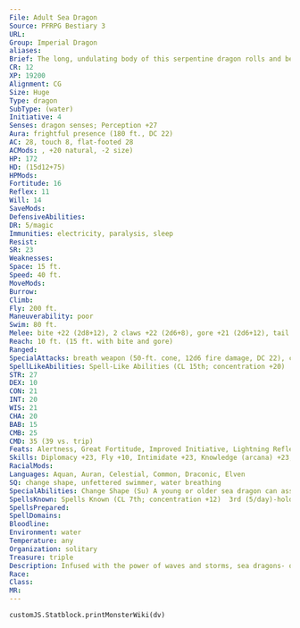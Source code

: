 ```yaml
---
File: Adult Sea Dragon
Source: PFRPG Bestiary 3
URL: 
Group: Imperial Dragon
aliases: 
Brief: The long, undulating body of this serpentine dragon rolls and bends with scales the color of the ocean's waves.
CR: 12
XP: 19200
Alignment: CG
Size: Huge
Type: dragon
SubType: (water)
Initiative: 4
Senses: dragon senses; Perception +27
Aura: frightful presence (180 ft., DC 22)
AC: 28, touch 8, flat-footed 28
ACMods: , +20 natural, -2 size)
HP: 172
HD: (15d12+75)
HPMods: 
Fortitude: 16
Reflex: 11
Will: 14
SaveMods: 
DefensiveAbilities: 
DR: 5/magic
Immunities: electricity, paralysis, sleep
Resist: 
SR: 23
Weaknesses: 
Space: 15 ft.
Speed: 40 ft.
MoveMods: 
Burrow: 
Climb: 
Fly: 200 ft.
Maneuverability: poor
Swim: 80 ft.
Melee: bite +22 (2d8+12), 2 claws +22 (2d6+8), gore +21 (2d6+12), tail slap +19 (2d6+12)
Reach: 10 ft. (15 ft. with bite and gore)
Ranged: 
SpecialAttacks: breath weapon (50-ft. cone, 12d6 fire damage, DC 22), crush (DC 22, 2d8+12), torrent breath
SpellLikeAbilities: Spell-Like Abilities (CL 15th; concentration +20)  At Will-call lightning (DC 18), create water, hydraulic push*
STR: 27
DEX: 10
CON: 21
INT: 20
WIS: 21
CHA: 20
BAB: 15
CMB: 25
CMD: 35 (39 vs. trip)
Feats: Alertness, Great Fortitude, Improved Initiative, Lightning Reflexes, Lunge, Multiattack, Weapon Focus (bite and claw)
Skills: Diplomacy +23, Fly +10, Intimidate +23, Knowledge (arcana) +23, Knowledge (geography) +23, Knowledge (nature) +23, Perception +27, Sense Motive +27, Stealth +10, Survival +23, Swim +34
RacialMods: 
Languages: Aquan, Auran, Celestial, Common, Draconic, Elven
SQ: change shape, unfettered swimmer, water breathing
SpecialAbilities: Change Shape (Su) A young or older sea dragon can assume any humanoid form three times per day as if using polymorph.  Sea Strider (Su) Three times per day as a standard action, an old or older sea dragon can move from one body of water to another as if using the teleport spell (self only).  Tidal Wave (Su) Once per day, a great wyrm sea dragon can create a tidal wave. This ability is the same as the bronze dragon's ability of the same name (Bestiary 104).  Torrent Breath (Su) Instead of a cone of super-heated steam, a very young or older sea dragon can breathe a line of pressurized water twice the length of the sea dragon's cone breath weapon. This line deals bludgeoning damage.  Unfettered Swimmer (Su) A juvenile sea dragon gains a 10-foot bonus to its swim speed. The sea dragon's swim speed continues to increase by an additional 10 feet every two age categories. Furthermore, while swimming, the sea dragon is treated as if under the effects of the spell freedom of movement.
SpellsKnown: Spells Known (CL 7th; concentration +12)  3rd (5/day)-hold person (DC 18), sleet storm  2nd (7/day)-gust of wind (DC 17), mirror image, see invisibility  1st (8/day)-charm person (DC 16), chill touch, color spray (DC 16), expeditious retreat, sleep (DC 16)  0 (at will)-acid splash, daze (DC 15), detect magic, mage hand, ray of frost, read magic, resistance
SpellsPrepared: 
SpellDomains: 
Bloodline: 
Environment: water
Temperature: any
Organization: solitary
Treasure: triple
Description: Infused with the power of waves and storms, sea dragons- or jiaolungs, as they are known in many lands-are draconic protectors of oceans and their creatures. Possessing tempestuous natures, sea dragons wander widely, sometimes claiming thousands of miles of ocean and coastlines as their protectorates.
Race: 
Class: 
MR: 
---
```

```dataviewjs
customJS.Statblock.printMonsterWiki(dv)
```
